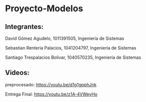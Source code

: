 # Proyecto-Modelos

## Integrantes:

David Gómez Agudelo, 1011391505, Ingeniería de Sistemas 

Sebastian Renteria Palacios, 1041204797, Ingeniería de Sistemas

Santiago Trespalacios Bolivar, 1040570235, Ingeniería de Sistemas

## Videos:
preprocesado: https://youtu.be/d1g1gpphJnk

Entrega Final: https://youtu.be/z1A-4VWeyHo
